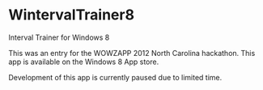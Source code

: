 WintervalTrainer8
=================

Interval Trainer for Windows 8

This was an entry for the WOWZAPP 2012 North Carolina hackathon. This app is available on the Windows 8 App store.

Development of this app is currently paused due to limited time.
